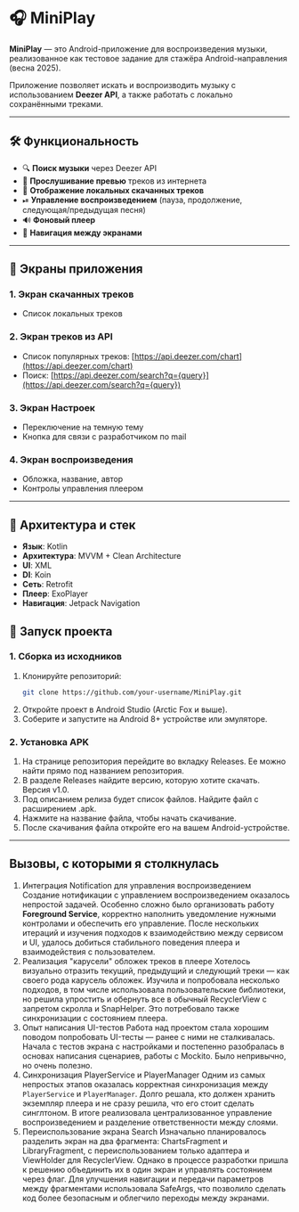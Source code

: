 # 🎧 MiniPlay

**MiniPlay** — это Android-приложение для воспроизведения музыки, реализованное как тестовое задание для стажёра Android-направления (весна 2025).

Приложение позволяет искать и воспроизводить музыку с использованием **Deezer API**, а также работать с локально сохранёнными треками.

---

## 🛠️ Функциональность

- 🔍 **Поиск музыки** через Deezer API
- 🎼 **Прослушивание превью** треков из интернета
- 💾 **Отображение локальных скачанных треков**
- ⏯ **Управление воспроизведением** (пауза, продолжение, следующая/предыдущая песня)
- 🔊 **Фоновый плеер**
- 🔁 **Навигация между экранами**

---

## 📱 Экраны приложения

### 1. Экран скачанных треков
- Список локальных треков 

### 2. Экран треков из API
- Список популярных треков: [https://api.deezer.com/chart](https://api.deezer.com/chart)
- Поиск: [https://api.deezer.com/search?q={query}](https://api.deezer.com/search?q={query})

### 3. Экран Настроек
- Переключение на темную тему
- Кнопка для связи с разработчиком по mail
  
### 4. Экран воспроизведения
- Обложка, название, автор
- Контролы управления плеером

---

## 🧱 Архитектура и стек

- **Язык**: Kotlin
- **Архитектура**: MVVM + Clean Architecture
- **UI**: XML 
- **DI**: Koin
- **Сеть**: Retrofit
- **Плеер**: ExoPlayer
- **Навигация**: Jetpack Navigation


## 🚀 Запуск проекта

### 1. Сборка из исходников

1. Клонируйте репозиторий:
   ```bash
   git clone https://github.com/your-username/MiniPlay.git
2. Откройте проект в Android Studio (Arctic Fox и выше).
3. Соберите и запустите на Android 8+ устройстве или эмуляторе.

### 2. Установка APK
1. На странице репозитория перейдите во вкладку Releases. Ее можно найти прямо под названием репозитория.
2. В разделе Releases найдите версию, которую хотите скачать. Версия v1.0.
3. Под описанием релиза будет список файлов. Найдите файл с расширением .apk.
4. Нажмите на название файла, чтобы начать скачивание.
5. После скачивания файла откройте его на вашем Android-устройстве.

---

## Вызовы, с которыми я столкнулась

1. Интеграция Notification для управления воспроизведением  
Создание нотификации с управлением воспроизведением оказалось непростой задачей. Особенно сложно было организовать работу **Foreground Service**, корректно наполнить уведомление нужными контролами и обеспечить его управление. После нескольких итераций и изучения подходов к взаимодействию между сервисом и UI, удалось добиться стабильного поведения плеера и взаимодействия с пользователем.
2. Реализация "карусели" обложек треков в плеере
Хотелось визуально отразить текущий, предыдущий и следующий треки — как своего рода карусель обложек. Изучила и попробовала несколько подходов, в том числе использовала пользовательские библиотеки, но решила упростить и обернуть все в обычный RecyclerView с запретом скролла и SnapHelper. Это потребовало также синхронизации с состоянием плеера. 
3. Опыт написания UI-тестов
Работа над проектом стала хорошим поводом попробовать UI-тесты — ранее с ними не сталкивалась. Начала с тестов экрана с настройками и постепенно разобралась в основах написания сценариев, работы с Mockito. Было непривычно, но очень полезно.
4. Синхронизация PlayerService и PlayerManager
Одним из самых непростых этапов оказалась корректная синхронизация между `PlayerService` и `PlayerManager`. Долго решала, кто должен хранить экземпляр плеера и не сразу решила, что его стоит сделать синглтоном. В итоге реализовала централизованное управление воспроизведением и разделение ответственности между слоями.
5. Переиспользование экрана Search
Изначально планировалось разделить экран на два фрагмента: ChartsFragment и LibraryFragment, с переиспользованием только адаптера и ViewHolder для RecyclerView. Однако в процессе разработки пришла к решению объединить их в один экран и управлять состоянием через флаг. Для улучшения навигации и передачи параметров между фрагментами использовала SafeArgs, что позволило сделать код более безопасным и облегчило переходы между экранами.


